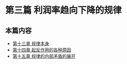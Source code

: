 # 第三篇 利润率趋向下降的规律

## 本篇内容

- [第十三章 规律本身](./sec13.md)
- [第十四章 起反作用的各种原因](./sec14.md)
- [第十五章 规律的内部矛盾的展开](./sec15.md)

